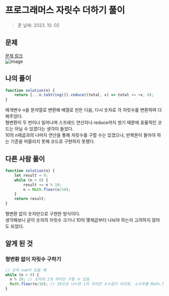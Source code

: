 # 프로그래머스 자릿수 더하기 풀이
> 푼 날짜: 2023. 10. 02
## 문제
[문제 링크](https://school.programmers.co.kr/learn/courses/30/lessons/120906)  
![image](https://github.com/makepin2r/TIL/assets/39889583/f6dbc610-3494-46c1-b496-ee81bbb66b70)
## 나의 풀이
```javascript
function solution(n) {
    return [...n.toString()].reduce((total, v) => total += +v, 0);
}
```
매개변수 n을 문자열로 변환해 배열로 만든 다음, 다시 숫자로 각 자릿수를 변환하여 더해주었다.  
형변환이 두 번이나 일어나며 스프레드 연산자나 reduce까지 썼기 때문에 효율적인 코드는 아닐 수 있겠다는 생각이 들었다.  
10의 n제곱과의 나머지 연산을 통해 자릿수를 구할 수는 있겠으나, 반복문이 돌아야 하는 기준을 떠올리지 못해 코드로 구현하지 못했다.

## 다른 사람 풀이
```javascript
function solution(n) {
    let result = 0;
    while (n > 0) {
        result += n % 10;
        n = Math.floor(n/10);
    }
    return result;
}
```
형변환 없이 숫자만으로 구현한 방식이다.  
생각해보니 굳이 숫자의 자릿수 크기나 10의 몇제곱부터 나눠야 하는지 고려하지 않아도 되었다.  
## 알게 된 것
### 형변환 없이 자릿수 구하기
```javascript
// 숫자 num이 있을 때
while (n > 0) {
  n % 10; // 숫자의 1의 자리만 구할 수 있음
  Math.floor(n/10); // 10으로 나누면 1의 자리만 소수점이 되므로, 소수부를 Math.floor로 제거하면 자릿수가 숫자별로 10단위씩 낮아진다.
}
```
